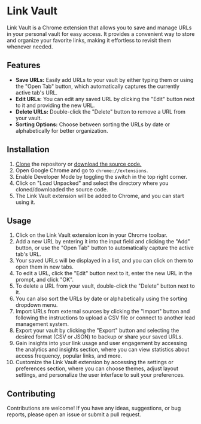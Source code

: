 # Link Vault

Link Vault is a Chrome extension that allows you to save and manage URLs in your personal vault for easy access. It provides a convenient way to store and organize your favorite links, making it effortless to revisit them whenever needed.

## Features

- **Save URLs:** Easily add URLs to your vault by either typing them or using the "Open Tab" button, which automatically captures the currently active tab's URL.
- **Edit URLs:** You can edit any saved URL by clicking the "Edit" button next to it and providing the new URL.
- **Delete URLs:** Double-click the "Delete" button to remove a URL from your vault.
- **Sorting Options:** Choose between sorting the URLs by date or alphabetically for better organization.

## Installation

1. [Clone](https:) the repository or [download the source code.](https://github.com/obere4u/Link_Vault)
2. Open Google Chrome and go to `chrome://extensions`.
3. Enable Developer Mode by toggling the switch in the top right corner.
4. Click on "Load Unpacked" and select the directory where you cloned/downloaded the source code.
5. The Link Vault extension will be added to Chrome, and you can start using it.

## Usage

1. Click on the Link Vault extension icon in your Chrome toolbar.
2. Add a new URL by entering it into the input field and clicking the "Add" button, or use the "Open Tab" button to automatically capture the active tab's URL.
3. Your saved URLs will be displayed in a list, and you can click on them to open them in new tabs.
4. To edit a URL, click the "Edit" button next to it, enter the new URL in the prompt, and click "OK".
5. To delete a URL from your vault, double-click the "Delete" button next to it.
6. You can also sort the URLs by date or alphabetically using the sorting dropdown menu.
7. Import URLs from external sources by clicking the "Import" button and following the instructions to upload a CSV file or connect to another lead management system.
8. Export your vault by clicking the "Export" button and selecting the desired format (CSV or JSON) to backup or share your saved URLs.
9. Gain insights into your link usage and user engagement by accessing the analytics and insights section, where you can view statistics about access frequency, popular links, and more.
10. Customize the Link Vault extension by accessing the settings or preferences section, where you can choose themes, adjust layout settings, and personalize the user interface to suit your preferences.

## Contributing

Contributions are welcome! If you have any ideas, suggestions, or bug reports, please open an issue or submit a pull request.
